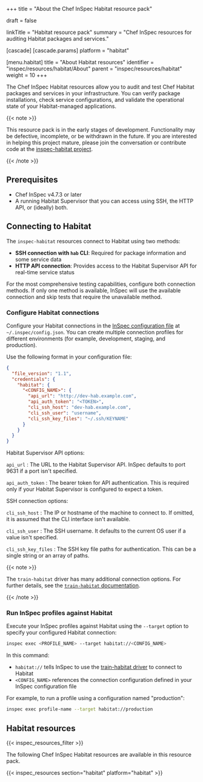 +++
title = "About the Chef InSpec Habitat resource pack"

draft = false

linkTitle = "Habitat resource pack"
summary = "Chef InSpec resources for auditing Habitat packages and services."

[cascade]
  [cascade.params]
    platform = "habitat"

[menu.habitat]
    title = "About Habitat resources"
    identifier = "inspec/resources/habitat/About"
    parent = "inspec/resources/habitat"
    weight = 10
+++

The Chef InSpec Habitat resources allow you to audit and test Chef Habitat packages and services in your infrastructure. You can verify package installations, check service configurations, and validate the operational state of your Habitat-managed applications.

{{< note >}}

This resource pack is in the early stages of development. Functionality may be defective, incomplete, or be withdrawn in the future. If you are interested in helping this project mature, please join the conversation or contribute code at the [inspec-habitat project](https://github.com/inspec/inspec-habitat).

{{< /note >}}

## Prerequisites

- Chef InSpec v4.7.3 or later
- A running Habitat Supervisor that you can access using SSH, the HTTP API, or (ideally) both.

## Connecting to Habitat

The `inspec-habitat` resources connect to Habitat using two methods:

- **SSH connection with `hab` CLI**: Required for package information and some service data
- **HTTP API connection**: Provides access to the Habitat Supervisor API for real-time service status

For the most comprehensive testing capabilities, configure both connection methods. If only one method is available, InSpec will use the available connection and skip tests that require the unavailable method.

### Configure Habitat connections

Configure your Habitat connections in the [InSpec configuration file](https://docs.chef.io/inspec/config/) at `~/.inspec/config.json`. You can create multiple connection profiles for different environments (for example, development, staging, and production).

Use the following format in your configuration file:

```json
{
  "file_version": "1.1",
  "credentials": {
    "habitat": {
      "<CONFIG_NAME>": {
        "api_url": "http://dev-hab.example.com",
        "api_auth_token": "<TOKEN>",
        "cli_ssh_host": "dev-hab.example.com",
        "cli_ssh_user": "username",
        "cli_ssh_key_files": "~/.ssh/KEYNAME"
      }
    }
  }
}
```

Habitat Supervisor API options:

`api_url`
: The URL to the Habitat Supervisor API. InSpec defaults to port 9631 if a port isn't specified.

`api_auth_token`
: The bearer token for API authentication. This is required only if your Habitat Supervisor is configured to expect a token.

SSH connection options:

`cli_ssh_host`
: The IP or hostname of the machine to connect to. If omitted, it is assumed that the CLI interface isn't available.

`cli_ssh_user`
: The SSH username. It defaults to the current OS user if a value isn't specified.

`cli_ssh_key_files`
: The SSH key file paths for authentication. This can be a single string or an array of paths.

{{< note >}}

The `train-habitat` driver has many additional connection options. For further details, see the [`train-habitat` documentation](https://github.com/inspec/train-habitat#using-train-habitat-from-ruby).

{{< /note >}}

### Run InSpec profiles against Habitat

Execute your InSpec profiles against Habitat using the `--target` option to specify your configured Habitat connection:

```sh
inspec exec <PROFILE_NAME> --target habitat://<CONFIG_NAME>
```

In this command:

- `habitat://` tells InSpec to use the [train-habitat driver](https://github.com/inspec/train) to connect to Habitat
- `<CONFIG_NAME>` references the connection configuration defined in your InSpec configuration file

For example, to run a profile using a configuration named "production":

```sh
inspec exec profile-name --target habitat://production
```

## Habitat resources

{{< inspec_resources_filter >}}

The following Chef InSpec Habitat resources are available in this resource pack.

{{< inspec_resources section="habitat" platform="habitat" >}}
